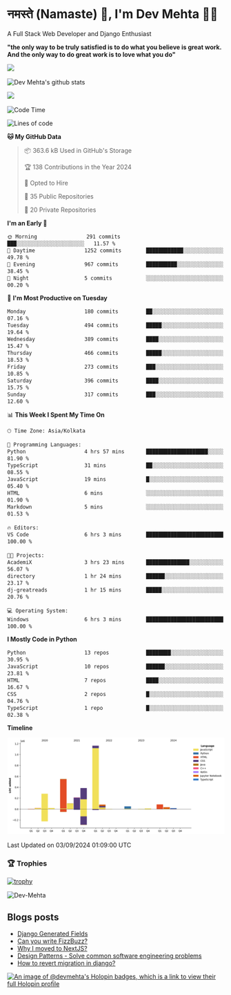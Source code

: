 # नमस्ते (Namaste) :pray:, I'm Dev Mehta :man_technologist:
A Full Stack Web Developer and Django Enthusiast

**"the only way to be truly satisfied is to do what you believe is great work. And the only way to do great work is to love what you do"**

<img src="https://github-readme-stats.vercel.app/api?username=Dev-Mehta&show=reviews,discussions_started,discussions_answered,prs_merged,prs_merged_percentage" />

![Dev Mehta's github stats](https://github-readme-stats.vercel.app/api?username=Dev-Mehta&count_private=true&show_icons=true&theme=nightowl)

<img src="https://komarev.com/ghpvc/?username=Dev-Mehta" />

<!--START_SECTION:waka-->
![Code Time](http://img.shields.io/badge/Code%20Time-343%20hrs%2046%20mins-blue)

![Lines of code](https://img.shields.io/badge/From%20Hello%20World%20I%27ve%20Written-3.0%20million%20lines%20of%20code-blue)

**🐱 My GitHub Data** 

> 📦 363.6 kB Used in GitHub's Storage 
 > 
> 🏆 138 Contributions in the Year 2024
 > 
> 💼 Opted to Hire
 > 
> 📜 35 Public Repositories 
 > 
> 🔑 20 Private Repositories 
 > 
**I'm an Early 🐤** 

```text
🌞 Morning                291 commits         ███░░░░░░░░░░░░░░░░░░░░░░   11.57 % 
🌆 Daytime                1252 commits        ████████████░░░░░░░░░░░░░   49.78 % 
🌃 Evening                967 commits         ██████████░░░░░░░░░░░░░░░   38.45 % 
🌙 Night                  5 commits           ░░░░░░░░░░░░░░░░░░░░░░░░░   00.20 % 
```
📅 **I'm Most Productive on Tuesday** 

```text
Monday                   180 commits         ██░░░░░░░░░░░░░░░░░░░░░░░   07.16 % 
Tuesday                  494 commits         █████░░░░░░░░░░░░░░░░░░░░   19.64 % 
Wednesday                389 commits         ████░░░░░░░░░░░░░░░░░░░░░   15.47 % 
Thursday                 466 commits         █████░░░░░░░░░░░░░░░░░░░░   18.53 % 
Friday                   273 commits         ███░░░░░░░░░░░░░░░░░░░░░░   10.85 % 
Saturday                 396 commits         ████░░░░░░░░░░░░░░░░░░░░░   15.75 % 
Sunday                   317 commits         ███░░░░░░░░░░░░░░░░░░░░░░   12.60 % 
```


📊 **This Week I Spent My Time On** 

```text
🕑︎ Time Zone: Asia/Kolkata

💬 Programming Languages: 
Python                   4 hrs 57 mins       ████████████████████░░░░░   81.90 % 
TypeScript               31 mins             ██░░░░░░░░░░░░░░░░░░░░░░░   08.55 % 
JavaScript               19 mins             █░░░░░░░░░░░░░░░░░░░░░░░░   05.40 % 
HTML                     6 mins              ░░░░░░░░░░░░░░░░░░░░░░░░░   01.90 % 
Markdown                 5 mins              ░░░░░░░░░░░░░░░░░░░░░░░░░   01.53 % 

🔥 Editors: 
VS Code                  6 hrs 3 mins        █████████████████████████   100.00 % 

🐱‍💻 Projects: 
AcademiX                 3 hrs 23 mins       ██████████████░░░░░░░░░░░   56.07 % 
directory                1 hr 24 mins        ██████░░░░░░░░░░░░░░░░░░░   23.17 % 
dj-greatreads            1 hr 15 mins        █████░░░░░░░░░░░░░░░░░░░░   20.76 % 

💻 Operating System: 
Windows                  6 hrs 3 mins        █████████████████████████   100.00 % 
```

**I Mostly Code in Python** 

```text
Python                   13 repos            ████████░░░░░░░░░░░░░░░░░   30.95 % 
JavaScript               10 repos            ██████░░░░░░░░░░░░░░░░░░░   23.81 % 
HTML                     7 repos             ████░░░░░░░░░░░░░░░░░░░░░   16.67 % 
CSS                      2 repos             █░░░░░░░░░░░░░░░░░░░░░░░░   04.76 % 
TypeScript               1 repo              █░░░░░░░░░░░░░░░░░░░░░░░░   02.38 % 
```



**Timeline**

![Lines of Code chart](https://raw.githubusercontent.com/Dev-Mehta/Dev-Mehta/master/assets/bar_graph.png)


 Last Updated on 03/09/2024 01:09:00 UTC
<!--END_SECTION:waka-->

### 🏆 Trophies
[![trophy](https://github-profile-trophy.vercel.app/?username=Dev-Mehta&row=2&column=3&margin-w=15&margin-h=15&no-bg=true&frame=false&theme=onestar)](https://github.com/ryo-ma/github-profile-trophy)

<img align="center" src="https://github-readme-streak-stats.herokuapp.com/?user=Dev-Mehta&" alt="Dev-Mehta" />

## Blogs posts<!-- BLOG-POST-LIST:START -->
- [Django Generated Fields](https://simplifiedweb.netlify.app/django-generated-fields)
- [Can you write FizzBuzz?](https://simplifiedweb.netlify.app/can-you-write-fizzbuzz)
- [Why I moved to NextJS?](https://simplifiedweb.netlify.app/why-i-moved-to-nextjs)
- [Design Patterns - Solve common software engineering problems](https://simplifiedweb.netlify.app/design-patterns-solve-common-software-engineering-problems)
- [How to revert migration in django?](https://simplifiedweb.netlify.app/how-to-revert-migration-in-django)
<!-- BLOG-POST-LIST:END -->

[![An image of @devmehta's Holopin badges, which is a link to view their full Holopin profile](https://holopin.me/devmehta)](https://holopin.io/@devmehta)
